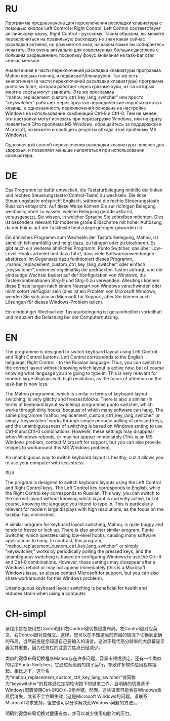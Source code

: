 
# RU

Программа предназначена для переключения раскладки клавиатуры с помощью кнопок Left Control и Right Control. Left Control соответствует английскому языку, Right Control - русскому. Таким образом, вы можете переключиться на правильную раскладку не зная какая сейчас раскладка активна, но разумеется зная, на каком языке вы собираетесь печатать. Это очень актуально для современных больших дисплеев с большим разрешением, поскольку фокус внимания на task-bar стал сейчас меньше. 

Аналогичная в части переключений раскладки клавиатуры программа Mahou весьма глючна, и подвисает\блокируеся. Так же есть аналогичная (в части переключений раскладки клавиатуры) программа punto switcher, которая работает через грязные хуки, из-за которых многие софты могут зависать. Эта же программа "mahou_replacement_custom_ctrl_key_lang_switcher" или просто "keyswitcher" работает через простые периодические опросы нажатых клавиш, а однозначность переключений основана на настройке Windows на использование комбинаций Ctrl-9 и Ctrl-0. Тем не менее, эти настройки могут исчезать при перезагрузке Windows, или не сразу появляться (Это проблема MS Windows, обращайтесь за поддержкой в Microsoft, но можете и сообщить рецепты обхода этой проблемы MS Windows).

Однозначный способ переключения раскладки клавиатуры полезен для здоровья, и позволяет меньше напрягаться при использовании компьютера.

# DE

Das Programm ist dafür entwickelt, die Tastaturbelegung mithilfe der linken und rechten Steuerungstaste (Control-Taste) zu wechseln. Die linke Steuerungstaste entspricht Englisch, während die rechte Steuerungstaste Russisch entspricht. Auf diese Weise können Sie zur richtigen Belegung wechseln, ohne zu wissen, welche Belegung gerade aktiv ist, vorausgesetzt, Sie wissen, in welcher Sprache Sie schreiben möchten. Dies ist besonders relevant für moderne große Bildschirme mit hoher Auflösung, da der Fokus auf die Taskleiste heutzutage geringer geworden ist.

Ein ähnliches Programm zum Wechseln der Tastaturbelegung, Mahou, ist ziemlich fehleranfällig und neigt dazu, zu hängen oder zu blockieren. Es gibt auch ein weiteres ähnliches Programm, Punto Switcher, das über Low-Level-Hooks arbeitet und dazu führt, dass viele Softwareanwendungen abstürzen. Im Gegensatz dazu funktioniert dieses Programm, „mahou_replacement_custom_ctrl_key_lang_switcher“ oder einfach „keyswitcher“, indem es regelmäßig die gedrückten Tasten abfragt, und der eindeutige Wechsel basiert auf der Konfiguration von Windows, die Tastenkombinationen Strg-9 und Strg-0 zu verwenden. Allerdings können diese Einstellungen nach einem Neustart von Windows verschwinden oder nicht sofort verfügbar sein (dies ist ein Problem von Microsoft Windows, wenden Sie sich also an Microsoft für Support, aber Sie können auch Lösungen für dieses Windows-Problem teilen).

Ein eindeutiger Wechsel der Tastaturbelegung ist gesundheitlich vorteilhaft und reduziert die Belastung bei der Computernutzung.

# EN

The programme is designed to switch keyboard layout using Left Control and Right Control buttons. Left Control corresponds to the English language, Right Control - to the Russian language. Thus, you can switch to the correct layout without knowing which layout is active now, but of course knowing what language you are going to type in. This is very relevant for modern large displays with high resolution, as the focus of attention on the task-bar is now less. 

The Mahou programme, which is similar in terms of keyboard layout switching, is very glitchy and freezes/blocks. There is also a similar (in terms of keyboard layout switching) programme punto switcher, which works through dirty hooks, because of which many software can hang. The same programme ‘mahou_replacement_custom_ctrl_key_lang_switcher’ or simply ‘keyswitcher’ works through simple periodic polling of pressed keys, and the unambiguousness of switching is based on Windows setting to use Ctrl-9 and Ctrl-0 combinations. However, these settings may disappear when Windows reboots, or may not appear immediately (This is an MS Windows problem, contact Microsoft for support, but you can also provide recipes to workaround this MS Windows problem).

An unambiguous way to switch keyboard layout is healthy, cuz it allows you to use your computer with less stress.

#US

The program is designed to switch keyboard layouts using the Left Control and Right Control keys. The Left Control key corresponds to English, while the Right Control key corresponds to Russian. This way, you can switch to the correct layout without knowing which layout is currently active, but of course, knowing the language you intend to type in. This is particularly relevant for modern large displays with high resolutions, as the focus on the taskbar has diminished.

A similar program for keyboard layout switching, Mahou, is quite buggy and tends to freeze or lock up. There is also another similar program, Punto Switcher, which operates using low-level hooks, causing many software applications to hang. In contrast, this program, "mahou_replacement_custom_ctrl_key_lang_switcher" or simply "keyswitcher," works by periodically polling the pressed keys, and the unambiguous switching is based on configuring Windows to use the Ctrl-9 and Ctrl-0 combinations. However, these settings may disappear after a Windows reboot or may not appear immediately (this is a Microsoft Windows issue, so please contact Microsoft for support, but you can also share workarounds for this Windows problem).

Unambiguous keyboard layout switching is beneficial for health and reduces strain when using a computer.

# CH-simpl

该程序旨在使用左Control键和右Control键切换键盘布局。左Control键对应英文，右Control键对应俄文。这样，您可以在不知道当前布局的情况下切换到正确的布局，当然前提是您知道自己要输入的语言。这对于现代高分辨率的大屏幕显示器尤其重要，因为任务栏的注意力焦点已经减少。

类似的键盘布局切换程序Mahou存在许多问题，容易卡顿或锁定。还有一个类似的程序Punto Switcher，它通过低级别的钩子运行，导致许多软件应用程序挂起。相比之下，这个名为“mahou_replacement_custom_ctrl_key_lang_switcher”或简称为“keyswitcher”的程序通过定期轮询按下的键来工作，且明确的切换基于Windows配置使用Ctrl-9和Ctrl-0组合键。然而，这些设置可能会在Windows重启后消失，或者不会立即生效（这是Microsoft Windows的问题，请联系Microsoft寻求支持，但您也可以分享解决此Windows问题的方法）。

明确的键盘布局切换对健康有益，并可以减少使用电脑时的压力。
